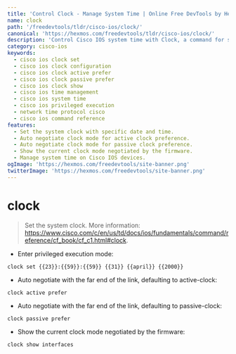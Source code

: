 ```yaml
---
title: 'Control Clock - Manage System Time | Online Free DevTools by Hexmos'
name: clock
path: '/freedevtools/tldr/cisco-ios/clock/'
canonical: 'https://hexmos.com/freedevtools/tldr/cisco-ios/clock/'
description: 'Control Cisco IOS system time with Clock, a command for setting time and configuring clock synchronization. Free online tool, no registration required.'
category: cisco-ios
keywords:
  - cisco ios clock set
  - cisco ios clock configuration
  - cisco ios clock active prefer
  - cisco ios clock passive prefer
  - cisco ios clock show
  - cisco ios time management
  - cisco ios system time
  - cisco ios privileged execution
  - network time protocol cisco
  - cisco ios command reference
features:
  - Set the system clock with specific date and time.
  - Auto negotiate clock mode for active clock preference.
  - Auto negotiate clock mode for passive clock preference.
  - Show the current clock mode negotiated by the firmware.
  - Manage system time on Cisco IOS devices.
ogImage: 'https://hexmos.com/freedevtools/site-banner.png'
twitterImage: 'https://hexmos.com/freedevtools/site-banner.png'
---
```


# clock

> Set the system clock.
> More information: <https://www.cisco.com/c/en/us/td/docs/ios/fundamentals/command/reference/cf_book/cf_c1.html#clock>.

- Enter privileged execution mode:

`clock set {{23}}:{{59}}:{{59}} {{31}} {{april}} {{2000}}`

- Auto negotiate with the far end of the link, defaulting to active-clock:

`clock active prefer`

- Auto negotiate with the far end of the link, defaulting to passive-clock:

`clock passive prefer`

- Show the current clock mode negotiated by the firmware:

`clock show interfaces`
